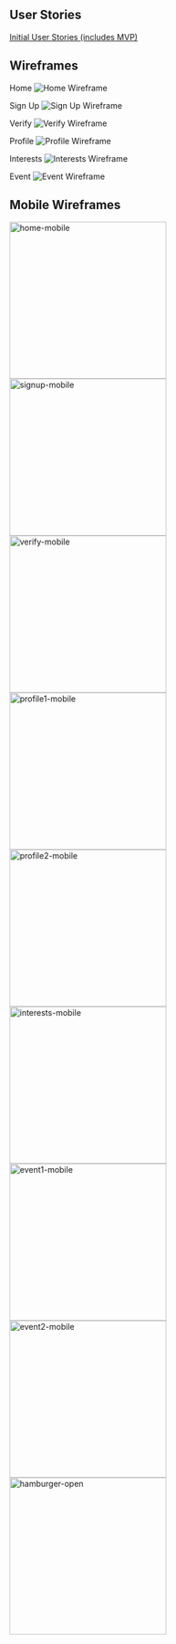 ## User Stories

[Initial User Stories (includes MVP)](https://docs.google.com/document/d/1cNXVDjRqySA00yYhfAe1XbbZlAvSWmcUN7niz1vdCLs/edit)

## Wireframes

Home
![Home Wireframe](./wireframes/home.png)

Sign Up
![Sign Up Wireframe](./wireframes/sign-up.png)

Verify
![Verify Wireframe](./wireframes/verify.png)

Profile
![Profile Wireframe](./wireframes/profile.png)

Interests
![Interests Wireframe](./wireframes/interests.png)

Event
![Event Wireframe](./wireframes/event.png)

## Mobile Wireframes

<div>
    <img src="./wireframes/home-mobile.png" alt="home-mobile" width="275px">
    <img src="./wireframes/signup-mobile.png" alt="signup-mobile" width="275px">
    <img src="./wireframes/verify-mobile.png" alt="verify-mobile" width="275px">
</div>

<div>
    <img src="./wireframes/profile1-mobile.png" alt="profile1-mobile" width="275px">
    <img src="./wireframes/profile2-mobile.png" alt="profile2-mobile" width="275px">
    <img src="./wireframes/interests-mobile.png" alt="interests-mobile" width="275px">
</div>

<div>
    <img src="./wireframes/event1-mobile.png" alt="event1-mobile" width="275px">
    <img src="./wireframes/event2-mobile.png" alt="event2-mobile" width="275px">
    <img src="./wireframes/hamburger-open.png" alt="hamburger-open" width="275px">
</div>
